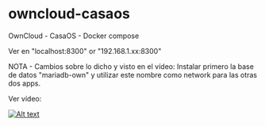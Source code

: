 # owncloud-casaos
OwnCloud - CasaOS - Docker compose

Ver en "localhost:8300" or "192.168.1.xx:8300"

NOTA - Cambios sobre lo dicho y visto en el vídeo:
Instalar primero la base de datos "mariadb-own" y utilizar este nombre como network para las otras dos apps.

Ver vídeo:

[![Alt text](https://img.youtube.com/vi/Rn_Ii35Ehx0/0.jpg)](https://www.youtube.com/watch?v=Rn_Ii35Ehx0)
